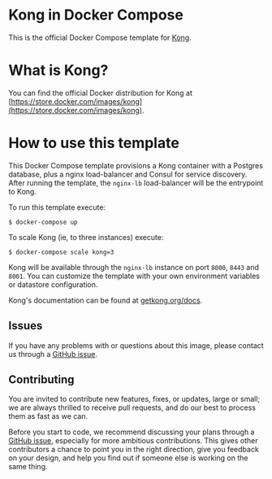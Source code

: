 # Kong in Docker Compose

This is the official Docker Compose template for [Kong][kong-site-url].

# What is Kong?

You can find the official Docker distribution for Kong at [https://store.docker.com/images/kong](https://store.docker.com/images/kong).

# How to use this template

This Docker Compose template provisions a Kong container with a Postgres database, plus a nginx load-balancer and Consul for service discovery. After running the template, the `nginx-lb` load-balancer will be the entrypoint to Kong.

To run this template execute:

```shell
$ docker-compose up
```

To scale Kong (ie, to three instances) execute:

```shell
$ docker-compose scale kong=3
```

Kong will be available through the `nginx-lb` instance on port `8000`, `8443` and `8001`. You can customize the template with your own environment variables or datastore configuration.

Kong's documentation can be found at [getkong.org/docs][kong-docs-url].

## Issues

If you have any problems with or questions about this image, please contact us through a [GitHub issue][github-new-issue].

## Contributing

You are invited to contribute new features, fixes, or updates, large or small; we are always thrilled to receive pull requests, and do our best to process them as fast as we can.

Before you start to code, we recommend discussing your plans through a [GitHub issue][github-new-issue], especially for more ambitious contributions. This gives other contributors a chance to point you in the right direction, give you feedback on your design, and help you find out if someone else is working on the same thing.

[kong-site-url]: https://getkong.org
[kong-docs-url]: https://getkong.org/docs
[github-new-issue]: https://github.com/Mashape/docker-kong/issues/new